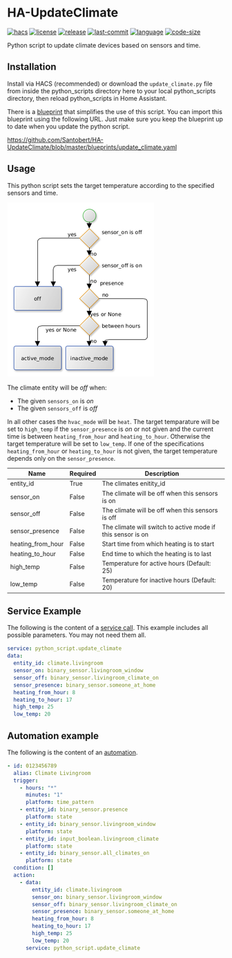 # HA-UpdateClimate

[![hacs](https://img.shields.io/badge/HACS-Default-orange.svg?style=flat)](https://github.com/custom-components/hacs)
[![license](https://img.shields.io/github/license/Santobert/HA-UpdateClimate.svg?style=flat)](https://github.com/Santobert/HA-UpdateClimate/blob/master/LICENSE)
[![release](https://img.shields.io/github/v/release/Santobert/HA-UpdateClimate.svg?style=flat)](https://github.com/Santobert/HA-UpdateClimate/releases)
[![last-commit](https://img.shields.io/github/last-commit/Santobert/HA-UpdateClimate.svg?style=flat)](https://github.com/Santobert/HA-UpdateClimate/commits/master)
[![language](https://img.shields.io/github/languages/top/Santobert/HA-UpdateClimate.svg?style=flat)](https://github.com/Santobert/HA-UpdateClimate)
[![code-size](https://img.shields.io/github/languages/code-size/Santobert/HA-UpdateClimate.svg?style=flat)](https://github.com/Santobert/HA-UpdateClimate)

Python script to update climate devices based on sensors and time.

## Installation

Install via HACS (recommended) or download the `update_climate.py` file from inside the python_scripts directory here to your local python_scripts directory, then reload python_scripts in Home Assistant.

There is a [blueprint](https://www.home-assistant.io/docs/automation/using_blueprints/) that simplifies the use of this script.
You can import this blueprint using the following URL.
Just make sure you keep the blueprint up to date when you update the python script.

<https://github.com/Santobert/HA-UpdateClimate/blob/master/blueprints/update_climate.yaml>

## Usage

This python script sets the target temperature according to the specified sensors and time.

![BPMN](bpmn.png)

The climate entity will be _off_ when:

- The given `sensors_on` is _on_
- The given `sensors_off` is _off_

In all other cases the `hvac_mode` will be `heat`.
The target temparature will be set to `high_temp` if the `sensor_presence` is _on_ or not given and the current time is between `heating_from_hour` and `heating_to_hour`.
Otherwise the target temperature will be set to `low_temp`.
If one of the specifications `heating_from_hour` or `heating_to_hour` is not given, the target temperature depends only on the `sensor_presence`.

| Name              | Required | Description                                                 |
| ----------------- | -------- | ----------------------------------------------------------- |
| entity_id         | True     | The climates enitity_id                                     |
| sensor_on         | False    | The climate will be off when this sensors is on             |
| sensor_off        | False    | The climate will be off when this sensors is off            |
| sensor_presence   | False    | The climate will switch to active mode if this sensor is on |
| heating_from_hour | False    | Start time from which heating is to start                   |
| heating_to_hour   | False    | End time to which the heating is to last                    |
| high_temp         | False    | Temperature for active hours (Default: 25)                  |
| low_temp          | False    | Temperature for inactive hours (Default: 20)                |

## Service Example

The following is the content of a [service call](https://www.home-assistant.io/docs/scripts/service-calls/).
This example includes all possible parameters.
You may not need them all.

```yaml
service: python_script.update_climate
data:
  entity_id: climate.livingroom
  sensor_on: binary_sensor.livingroom_window
  sensor_off: binary_sensor.livingroom_climate_on
  sensor_presence: binary_sensor.someone_at_home
  heating_from_hour: 8
  heating_to_hour: 17
  high_temp: 25
  low_temp: 20
```

## Automation example

The following is the content of an [automation](https://www.home-assistant.io/docs/automation/).

```yaml
- id: 0123456789
  alias: Climate Livingroom
  trigger:
    - hours: "*"
      minutes: "1"
      platform: time_pattern
    - entity_id: binary_sensor.presence
      platform: state
    - entity_id: binary_sensor.livingroom_window
      platform: state
    - entity_id: input_boolean.livingroom_climate
      platform: state
    - entity_id: binary_sensor.all_climates_on
      platform: state
  condition: []
  action:
    - data:
        entity_id: climate.livingroom
        sensor_on: binary_sensor.livingroom_window
        sensor_off: binary_sensor.livingroom_climate_on
        sensor_presence: binary_sensor.someone_at_home
        heating_from_hour: 8
        heating_to_hour: 17
        high_temp: 25
        low_temp: 20
      service: python_script.update_climate
```
